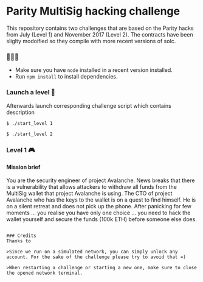 # Parity MultiSig hacking challenge 

This repository contains two challenges that are based on the Parity hacks from July (Level 1) and November 2017 (Level 2). The contracts have been sliglty modoified so they compile with more recent versions of solc. 

### :minidisc::minidisc::minidisc:

- Make sure you have `node` installed in a recent version installed.
- Run `npm install` to install dependencies. 

### Launch a level :rocket:

Afterwards launch corresponding challenge script which contains description

```bash
$ ./start_level 1

$ ./start_level 2
```

### Level 1 :video_game:

#### Mission brief 

You are the security engineer of project Avalanche. News breaks that there is a vulnerability that allows attackers to withdraw all funds from the MultiSig wallet that project Avalanche is using. The CTO of project Avalanche who has the keys to the wallet is on a quest to find himself. He is on a silent retreat and does not pick up the phone. After panicking for few moments ... you realise you have only one choice ... you need to hack the wallet yourself and secure the funds (100k ETH) before someone else does.






```

### Credits
Thanks to 

>Since we run on a simulated network, you can simply unlock any account. For the sake of the challenge please try to avoid that =)

>When restarting a challenge or starting a new one, make sure to close the opened network terminal.
